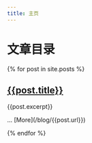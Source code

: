 ```yaml
---
title: 主页
---
```

# 文章目录

{% for post in site.posts %}
## [{{post.title}}](/blog/{{post.url}})

<p>{{post.excerpt}}</p>... [More](/blog/{{post.url}})

{% endfor %}
